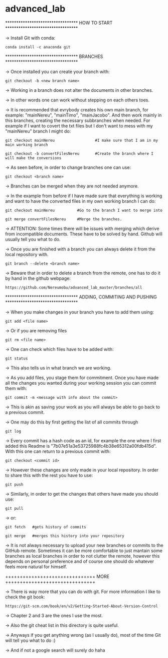 # advanced_lab

********************************* HOW TO START *********************************

-> Install Git with conda:

    conda install -c anaconda git


********************************* BRANCHES *********************************

-> Once installed you can create your branch with:

    git checkout -b <new branch name>
    
-> Working in a branch does not alter the documents in other branches.

-> In other words one can work without stepping on each others toes.

-> It is recommended that evrybody creates his own main branch, for example: "mainNereu", "mainTimo", "mainJacobo". And then work mainly in this branches, creating the necessary subbranches when needed. For example if I want to covert the txt files but I don't want to mess with my "mainNereu" branch I might do:

    git checkout mainNereu                  #I make sure that I am in my main working branch
    
    git checkout -b convertFilesNereu       #Create the branch where I will make the conversions
    

-> As seen before, in order to change branches one can use:

    git checkout <branch name>
    

-> Branches can be merged when they are not needed anymore. 

-> In the example from before if I have made sure that everything is working and want to have the converted files in my own working branch I can do:

    git checkout mainNereu          #Go to the branch I want to merge into
    
    git merge convertFilesNereu     #Merge the branches.
    

-> ATTENTION: Some times there will be issues with merging which derive from incompatible documents. These have to be solved by hand. Github will usually tell you what to do.


-> Once you are finished with a branch you can always delete it from the local repository with.

    git branch --delete <branch name>

-> Beware that in order to delete a branch from the remote, one has to do it by hand in the github webpage:


    https://github.com/Nereumobu/advanced_lab_master/branches/all
    

********************************* ADDING, COMMITING AND PUSHING *********************************


-> When you make changes in your branch you have to add them using:

    git add <file name>

-> Or if you are removing files

    git rm <file name>

-> One can check which files have to be added with:

    git status
    
-> This also tells us in what branch we are working.


-> As you add files, you stage them for commitment. Once you have made all the changes you wanted
    during your working session you can commit them with:
   
    git commit -m <message with info about the commit>
    
-> This is akin as saving your work as you will always be able to go back to a previous commit.


-> One may do this by first getting the list of all commits through

    git log 
    
-> Every commit has a hash code as an id, for example the one where I first added this Readme is "7b07e51a3e53725988fc4b38e65312a00fdb415d". With this one can return to a previous commit with:

    git checkout <commit id>
    

-> However these changes are only made in your local repository. In order to share this with the rest
    you have to use:
    
    git push
    

-> Similarly, in order to get the changes that others have made you should use:

    git pull
    
-> or:

    git fetch   #gets history of commits
    
    git merge   #merges this history into your repository
    

-> It is not always necessary to upload your new branches or commits to the GitHub remote. Sometimes it can be more comfortable to just mantain some branches as local branches in order to not clutter the remote, however this depends on personal preference and of course one should do whatever feels more natural for himself.

+++++++++++++++++++++++++++++++   MORE +++++++++++++++++++++++++++++++ 

-> There is way more that you can do with git. For more information I like to check the git book:

    https://git-scm.com/book/en/v2/Getting-Started-About-Version-Control
    
-> Chapter 2 and 3 are the ones I use the most.


-> Also the git cheat list in this directory is quite useful.



-> Anyways if you get anything wrong (as I usually do), most of the time Git will tell you what to do :)

-> And if not a google search will surely do haha
